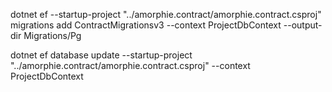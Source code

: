 

 dotnet ef --startup-project "../amorphie.contract/amorphie.contract.csproj" migrations add ContractMigrationsv3 --context ProjectDbContext --output-dir Migrations/Pg

 
dotnet ef database update --startup-project "../amorphie.contract/amorphie.contract.csproj"  --context ProjectDbContext

 